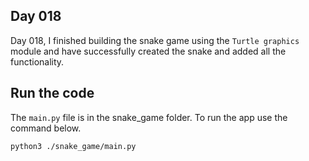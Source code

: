 ## Day 018

Day 018, I finished building the snake game using the `Turtle graphics` module and have successfully created the snake and added all the functionality.

## Run the code
The `main.py` file is in the snake_game folder.
To run the app use the command below.

```python3
python3 ./snake_game/main.py
```